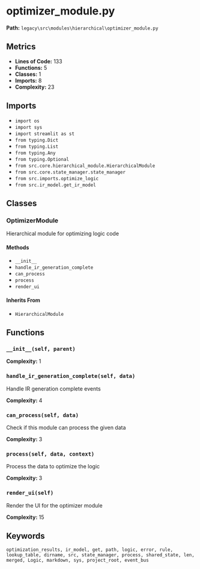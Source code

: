# optimizer_module.py

**Path:** `legacy\src\modules\hierarchical\optimizer_module.py`

## Metrics

- **Lines of Code:** 133
- **Functions:** 5
- **Classes:** 1
- **Imports:** 8
- **Complexity:** 23

## Imports

- `import os`
- `import sys`
- `import streamlit as st`
- `from typing.Dict`
- `from typing.List`
- `from typing.Any`
- `from typing.Optional`
- `from src.core.hierarchical_module.HierarchicalModule`
- `from src.core.state_manager.state_manager`
- `from src.imports.optimize_logic`
- `from src.ir_model.get_ir_model`

## Classes

### OptimizerModule

Hierarchical module for optimizing logic code

#### Methods

- `__init__`
- `handle_ir_generation_complete`
- `can_process`
- `process`
- `render_ui`

#### Inherits From

- `HierarchicalModule`

## Functions

### `__init__(self, parent)`

**Complexity:** 1

### `handle_ir_generation_complete(self, data)`

Handle IR generation complete events

**Complexity:** 4

### `can_process(self, data)`

Check if this module can process the given data

**Complexity:** 3

### `process(self, data, context)`

Process the data to optimize the logic

**Complexity:** 3

### `render_ui(self)`

Render the UI for the optimizer module

**Complexity:** 15

## Keywords

`optimization_results, ir_model, get, path, logic, error, rule, lookup_table, dirname, src, state_manager, process, shared_state, len, merged, Logic, markdown, sys, project_root, event_bus`

